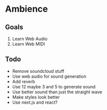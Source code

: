 # Ambience

## Goals

1. Learn Web Audio
2. Learn Web MIDI

## Todo

* Remove soundcloud stuff
* Use web audio for sound generation
* Add reverb
* Use 12 maybe 3 and 5 to generate sound
* Use better sound than just the straight wave
* Make styles look better
* Use next.js and react?
